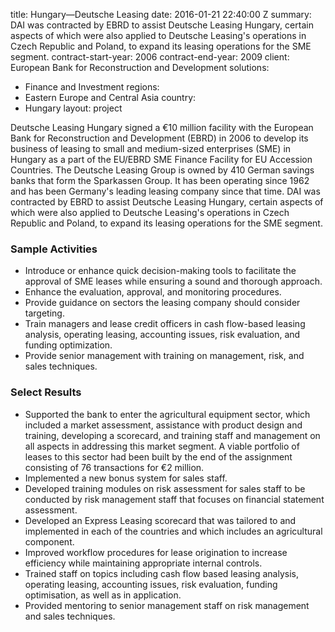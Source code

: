 
title: Hungary—Deutsche Leasing
date: 2016-01-21 22:40:00 Z
summary: DAI was contracted by EBRD to assist Deutsche Leasing Hungary, certain aspects
  of which were also applied to Deutsche Leasing's operations in Czech Republic and
  Poland, to expand its leasing operations for the SME segment.
contract-start-year: 2006
contract-end-year: 2009
client: European Bank for Reconstruction and Development
solutions:
- Finance and Investment
regions:
- Eastern Europe and Central Asia
country:
- Hungary
layout: project


Deutsche Leasing Hungary signed a €10 million facility with the European Bank for Reconstruction and Development (EBRD) in 2006 to develop its business of leasing to small and medium-sized enterprises (SME) in Hungary as a part of the EU/EBRD SME Finance Facility for EU Accession Countries. The Deutsche Leasing Group is owned by 410 German savings banks that form the Sparkassen Group. It has been operating since 1962 and has been Germany's leading leasing company since that time. DAI was contracted by EBRD to assist Deutsche Leasing Hungary, certain aspects of which were also applied to Deutsche Leasing's operations in Czech Republic and Poland, to expand its leasing operations for the SME segment.

### Sample Activities

* Introduce or enhance quick decision-making tools to facilitate the approval of SME leases while ensuring a sound and thorough approach.
* Enhance the evaluation, approval, and monitoring procedures.
* Provide guidance on sectors the leasing company should consider targeting.
* Train managers and lease credit officers in cash flow-based leasing analysis, operating leasing, accounting issues, risk evaluation, and funding optimization.
* Provide senior management with training on management, risk, and sales techniques.

### Select Results

* Supported the bank to enter the agricultural equipment sector, which included a market assessment, assistance with product design and training, developing a scorecard, and training staff and management on all aspects in addressing this market segment. A viable portfolio of leases to this sector had been built by the end of the assignment consisting of 76 transactions for €2 million.
* Implemented a new bonus system for sales staff.
* Developed training modules on risk assessment for sales staff to be conducted by risk management staff that focuses on financial statement assessment.
* Developed an Express Leasing scorecard that was tailored to and implemented in each of the countries and which includes an agricultural component.
* Improved workflow procedures for lease origination to increase efficiency while maintaining appropriate internal controls.
* Trained staff on topics including cash flow based leasing analysis, operating leasing, accounting issues, risk evaluation, funding optimisation, as well as in application.
* Provided mentoring to senior management staff on risk management and sales techniques.
